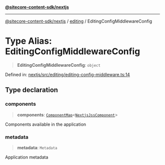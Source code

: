 [**@sitecore-content-sdk/nextjs**](../../README.md)

***

[@sitecore-content-sdk/nextjs](../../README.md) / [editing](../README.md) / EditingConfigMiddlewareConfig

# Type Alias: EditingConfigMiddlewareConfig

> **EditingConfigMiddlewareConfig**: `object`

Defined in: [nextjs/src/editing/editing-config-middleware.ts:14](https://github.com/Sitecore/content-sdk/blob/f6db146e94b4d93e3130198881311b56027bf1b4/packages/nextjs/src/editing/editing-config-middleware.ts#L14)

## Type declaration

### components

> **components**: [`ComponentMap`](../../index/type-aliases/ComponentMap.md)\<[`NextjsJssComponent`](../../index/type-aliases/NextjsJssComponent.md)\>

Components available in the application

### metadata

> **metadata**: `Metadata`

Application metadata
